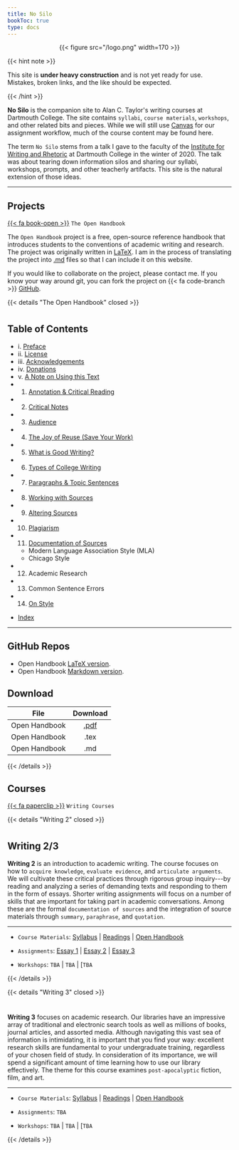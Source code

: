 ```yaml
---
title: No Silo
bookToc: true
type: docs
---
```


<div style="text-align:center">{{< figure src="/logo.png" width=170 >}}</div>

{{< hint note >}}

This site is **under heavy construction** and is not yet ready for use. Mistakes, broken links, and the like should be expected.

{{< /hint >}}


**No Silo** is the companion site to Alan C. Taylor's writing courses at Dartmouth College. The site contains `syllabi`, `course materials`, `workshops`, and other related bits and pieces. While we will still use [Canvas](https://canvas.dartmouth.edu) for our assignment workflow, much of the course content may be found here.

The term `No Silo` stems from a talk I gave to the faculty of the [Institute for Writing and Rhetoric](https://writing-speech.dartmouth.edu) at Dartmouth College in the winter of 2020. The talk was about tearing down information silos and sharing our syllabi, workshops, prompts, and other teacherly artifacts. This site is the natural extension of those ideas.

---



## Projects

[{{< fa book-open >}}]() `The Open Handbook`


The `Open Handbook` project is a free, open-source reference handbook that introduces students to the conventions of academic writing and research. The project was originally written in [LaTeX](https://www.latex-project.org/). I am in the process of translating the project into [.md](https://daringfireball.net/projects/markdown/) files so that I can include it on this website. 

If you would like to collaborate on the project, please contact me. If you know your way around git, you can fork the project on {{< fa code-branch >}} [GitHub](https://github.com/stockphrase/no-silo).


{{< details "The Open Handbook" closed >}}

#

## Table of Contents

- i. [Preface](/resources/open-handbook/preface/)
- ii. [License](/resources/open-handbook/license/)
- iii. [Acknowledgements](/resources/open-handbook/acknowledgments)
- iv. [Donations](/resources/open-handbook/donations)
- v. [A Note on Using this Text](/resources/open-handbook/using-this-text)
- 1. [Annotation & Critical Reading](/resources/open-handbook/chapter-1/)
- 2. [Critical Notes](/resources/open-handbook/chapter-2)
- 3. [Audience](/resources/open-handbook/chapter-3)
- 4. [The Joy of Reuse (Save Your Work)](/resources/open-handbook/chapter-4)
- 5. [What is Good Writing?](/resources/open-handbook/chapter-5)
- 6. [Types of College Writing](/resources/open-handbook/chapter-6)
- 7. [Paragraphs & Topic Sentences](/resources/open-handbook/chapter-7)
- 8. [Working with Sources](/resources/open-handbook/chapter-8)
- 9. [Altering Sources](/resources/open-handbook/chapter-9)
- 10. [Plagiarism](/resources/open-handbook/chapter-10)
- 11. [Documentation of Sources](/resources/open-handbook/chapter-11)
    - Modern Language Association Style (MLA)
    - Chicago Style
- 12. Academic Research
- 13. Common Sentence Errors
- 14. [On Style](/resources/open-handbook/chapter-14)

* [Index](/resources/open-handbook/keyword-index)

---

## GitHub Repos

- Open Handbook [LaTeX version](https://github.com/stockphrase/OpenHandbook).
- Open Handbook [Markdown version](https://github.com/stockphrase/no-silo/tree/master/content/resources/open-handbook).

## Download

| File   |      Download      
|----------|:-------------:
| Open Handbook | [.pdf](https://github.com/stockphrase/OpenHandbook/raw/master/Open%20Handbook.pdf)
| Open Handbook |  .tex
| Open Handbook |  .md


{{< /details >}}


## Courses

[{{< fa paperclip >}}]() `Writing Courses`

{{< details "Writing 2" closed >}}

#

## Writing 2/3


**Writing 2** is an introduction to academic writing. The course focuses on how to `acquire knowledge`, `evaluate evidence`, and `articulate arguments`. We will cultivate these critical practices through rigorous group inquiry---by reading and analyzing a series of demanding texts and responding to them in the form of essays. Shorter writing assignments will focus on a number of skills that are important for taking part in academic conversations. Among these are the formal `documentation of sources` and the integration of source materials through `summary`, `paraphrase`, and `quotation`.

---

- `Course Materials`: [Syllabus]() | [Readings](https://canvas.dartmouth.edu) | [Open Handbook](/resources/open-handbook/)

- `Assignments`:    [Essay 1]() | [Essay 2]() | [Essay 3]()

- `Workshops`:    `TBA` | `TBA` | [`TBA`


{{< /details >}}


{{< details "Writing 3" closed >}}

#

**Writing 3** focuses on academic research. Our libraries have an impressive array of traditional and electronic search tools as well as millions of books, journal articles, and assorted media. Although navigating this vast sea of information is intimidating, it is important that you find your way: excellent research skills are fundamental to your undergraduate training, regardless of your chosen field of study. In consideration of its importance, we will spend a significant amount of time learning how to use our library effectively. The theme for this course examines `post-apocalyptic` fiction, film, and art.

---

- `Course Materials`: [Syllabus]() | [Readings](https://canvas.dartmouth.edu) | [Open Handbook](/resources/open-handbook/)

- `Assignments`:   `TBA`

- `Workshops`:    `TBA` | `TBA` | [`TBA`

{{< /details >}}


